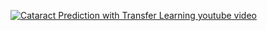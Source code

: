 [![Cataract Prediction with Transfer Learning youtube video](https://www.youtube.com/watch?v=vuaDm7XygLU)](https://www.youtube.com/watch?v=vuaDm7XygLU)
